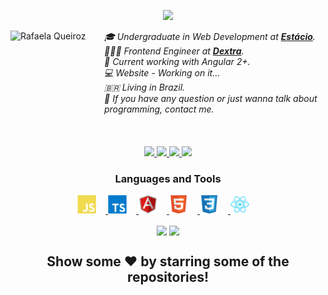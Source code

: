 <p align="center">
  <img src="https://user-images.githubusercontent.com/42815135/96607940-3c0dce00-12cf-11eb-8204-d6bf31280f2b.gif" width="60%">
</p>

<p><a target="_blank" rel="noopener noreferrer" href="https://user-images.githubusercontent.com/42815135/101557350-9eb04b80-399b-11eb-9f39-9f0fc420ddf7.png"><img align="left" width="150" height="150" alt="Rafaela Queiroz" src="https://user-images.githubusercontent.com/42815135/101557350-9eb04b80-399b-11eb-9f39-9f0fc420ddf7.png" style="max-width:100%;"></a></p>

<p>
  <em style="font-style: italic">🎓 Undergraduate in Web Development at <a href="https://estacio.br/"><b>Estácio</b></a>.
  <br>
  👩🏻‍💻 Frontend Engineer at <a href="https://www.dextra.com.br/"><b>Dextra</b></a>.
  <br>
  📌 Current working with Angular 2+.
  <br>
  💻 Website - Working on it...
  <br>
  🇧🇷 Living in Brazil.
  <br>
  💬 If you have any question or just wanna talk about programming, contact me.
  </em>
</p>

<br>
<h4></h4>

<p align="center">
  <a href="https://github.com/rafaela-queiroz">
    <img src="https://img.shields.io/badge/-Github-000?style=for-the-badge&logo=Github&logoColor=white&link=https://github.com/rafaela-queiroz">
  </a>

  <a href="https://www.linkedin.com/in/rafaelaqueiroz21/">
    <img src="https://img.shields.io/badge/-LinkedIn-blue?style=for-the-badge&logo=Linkedin&logoColor=white&link=https://www.linkedin.com/in/rafaelaqueiroz21/">
  </a>

  <a href="https://www.instagram.com/rafaela.queirozz_/">
    <img src="https://img.shields.io/badge/-Instagram-E4405F?style=for-the-badge&labelColor=E4405F&logo=instagram&logoColor=white&link=https://www.instagram.com/rafaela.queirozz_/">
  </a>

  <a href="mailto:rqueiroz2108@gmail.com">
    <img src="https://img.shields.io/badge/-Gmail-f4f4f4?style=for-the-badge&labelColor=f4f4f4&logo=gmail&logoColor=D14836&link=mailto:rqueiroz2108@gmail.com/">
  </a>
</p>

<h3 align="center">
Languages and Tools
</h3>

<p align="center">
  <a target="_blank" rel="noopener noreferrer" href="https://raw.githubusercontent.com/devicons/devicon/master/icons/javascript/javascript-plain.svg">
    <img src="https://raw.githubusercontent.com/devicons/devicon/master/icons/javascript/javascript-plain.svg" alt="Javascript" width="30" height="30" style="max-width:100%;margin-right: 15px">
  </a>
  
  <a target="_blank" rel="noopener noreferrer" href="https://raw.githubusercontent.com/devicons/devicon/master/icons/typescript/typescript-original.svg">
    <img src="https://raw.githubusercontent.com/devicons/devicon/master/icons/typescript/typescript-original.svg" alt="Typescript" width="30" height="30" style="max-width:100%;margin-right: 15px">
  </a>
  
  <a target="_blank" rel="noopener noreferrer" href="https://raw.githubusercontent.com/devicons/devicon/master/icons/angularjs/angularjs-original.svg">
    <img src="https://raw.githubusercontent.com/devicons/devicon/master/icons/angularjs/angularjs-original.svg" alt="Angular 2+" width="30" height="30" style="max-width:100%;margin-right: 15px">
  </a>
  
  <a target="_blank" rel="noopener noreferrer" href="https://raw.githubusercontent.com/devicons/devicon/master/icons/html5/html5-original.svg">
    <img src="https://raw.githubusercontent.com/devicons/devicon/master/icons/html5/html5-original.svg" alt="HTML" width="30" height="30" style="max-width:100%;margin-right: 15px">
  </a>
  
  <a target="_blank" rel="noopener noreferrer" href="https://raw.githubusercontent.com/devicons/devicon/master/icons/css3/css3-original.svg">
    <img src="https://raw.githubusercontent.com/devicons/devicon/master/icons/css3/css3-original.svg" alt="CSS" width="30" height="30" style="max-width:100%;margin-right: 15px">
  </a>
  
  <a target="_blank" rel="noopener noreferrer" href="https://raw.githubusercontent.com/devicons/devicon/master/icons/react/react-original-wordmark.svg">
    <img src="https://raw.githubusercontent.com/devicons/devicon/master/icons/react/react-original.svg" alt="ReactJS" width="30" height="30" style="max-width:100%;margin-right: 15px">
  </a>
</p>

<p align="center">
  <img align="center" src="https://github-readme-stats.vercel.app/api?username=rafaela-queiroz&count_private=true&show_icons=true&hide_border=true" />
  <img align="center" src="https://github-readme-stats.vercel.app/api/top-langs/?username=rafaela-queiroz&count_private=true&show_icons=true&hide_border=true" />
</p>

<h2 align="center">
  Show some ❤️ by starring some of the repositories!
</h2>
